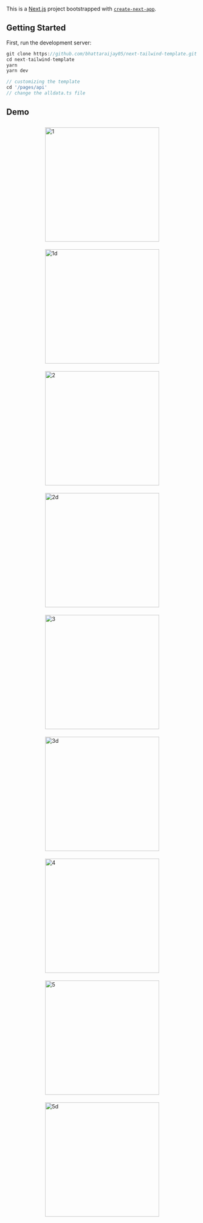 This is a [Next.js](https://nextjs.org/) project bootstrapped with [`create-next-app`](https://github.com/vercel/next.js/tree/canary/packages/create-next-app).

## Getting Started

First, run the development server:

```javascript
git clone https://github.com/bhattaraijay05/next-tailwind-template.git
cd next-tailwind-template
yarn
yarn dev

// customizing the template
cd '/pages/api'
// change the alldata.ts file
```

## Demo

<div style="display:flex; flex-direction:row; flex-wrap:wrap; justify-content:space-evenly">
  <img style="margin:10px" src="https://github.com/bhattaraijay05/testproject/blob/main/images/1.png" alt="1" width="300">
  <img style="margin:10px" src="https://github.com/bhattaraijay05/testproject/blob/main/images/1d.png" alt="1d"width="300">
  <img style="margin:10px" src="https://github.com/bhattaraijay05/testproject/blob/main/images/2.png" alt="2"width="300">
  <img style="margin:10px" src="https://github.com/bhattaraijay05/testproject/blob/main/images/2d.png" alt="2d"width="300">
  <img style="margin:10px" src="https://github.com/bhattaraijay05/testproject/blob/main/images/3.png" alt="3"width="300">
  <img style="margin:10px" src="https://github.com/bhattaraijay05/testproject/blob/main/images/3d.png" alt="3d"width="300">
  <img style="margin:10px" src="https://github.com/bhattaraijay05/testproject/blob/main/images/4.png" alt="4"width="300">
  <img style="margin:10px" src="https://github.com/bhattaraijay05/testproject/blob/main/images/5.png" alt="5"width="300">
  <img style="margin:10px" src="https://github.com/bhattaraijay05/testproject/blob/main/images/5d.png" alt="5d"width="300">
</div>
